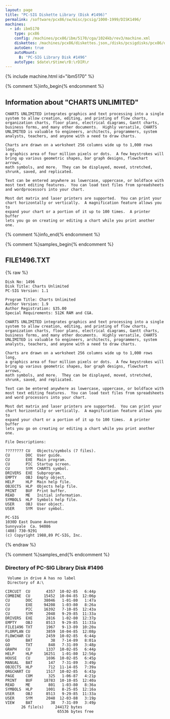 ```yaml
---
layout: page
title: "PC-SIG Diskette Library (Disk #1496)"
permalink: /software/pcx86/sw/misc/pcsig/1000-1999/DISK1496/
machines:
  - id: ibm5170
    type: pcx86
    config: /machines/pcx86/ibm/5170/cga/1024kb/rev3/machine.xml
    diskettes: /machines/pcx86/diskettes.json,/disks/pcsigdisks/pcx86/diskettes.json
    autoGen: true
    autoMount:
      B: "PC-SIG Library Disk #1496"
    autoType: $date\r$time\rB:\rDIR\r
---
```


{% include machine.html id="ibm5170" %}

{% comment %}info_begin{% endcomment %}

## Information about "CHARTS UNLIMITED"

    CHARTS UNLIMITED integrates graphics and text processing into a single
    system to allow creation, editing, and printing of flow charts,
    organization charts, floor plans, electrical diagrams, Gantt charts,
    business forms, and many other documents.  Highly versatile, CHARTS
    UNLIMITED is valuable to engineers, architects, programmers, system
    analysts, teachers, and anyone with a need to draw charts.
    
    Charts are drawn on a worksheet 256 columns wide up to 1,000 rows long,
    a graphics area of four million pixels or dots.  A few keystrokes will
    bring up various geometric shapes, bar graph designs, flowchart arrows,
    math symbols, and more.  They can be displayed, moved, stretched,
    shrunk, saved, and replicated.
    
    Text can be entered anywhere as lowercase, uppercase, or boldface with
    most text editing features.  You can load text files from spreadsheets
    and wordprocessors into your chart.
    
    Most dot matrix and laser printers are supported.  You can print your
    chart horizontally or vertically.  A magnification feature allows you to
    expand your chart or a portion of it up to 100 times.  A printer buffer
    lets you go on creating or editing a chart while you print another one.
{% comment %}info_end{% endcomment %}

{% comment %}samples_begin{% endcomment %}

## FILE1496.TXT

{% raw %}
```
Disk No: 1496
Disk Title: Charts Unlimited
PC-SIG Version: 1.1

Program Title: Charts Unlimited
Author Version: 1.9
Author Registration: $35.00
Special Requirements: 512K RAM and CGA.

CHARTS UNLIMITED integrates graphics and text processing into a single
system to allow creation, editing, and printing of flow charts,
organization charts, floor plans, electrical diagrams, Gantt charts,
business forms, and many other documents.  Highly versatile, CHARTS
UNLIMITED is valuable to engineers, architects, programmers, system
analysts, teachers, and anyone with a need to draw charts.

Charts are drawn on a worksheet 256 columns wide up to 1,000 rows long,
a graphics area of four million pixels or dots.  A few keystrokes will
bring up various geometric shapes, bar graph designs, flowchart arrows,
math symbols, and more.  They can be displayed, moved, stretched,
shrunk, saved, and replicated.

Text can be entered anywhere as lowercase, uppercase, or boldface with
most text editing features.  You can load text files from spreadsheets
and word processors into your chart.

Most dot matrix and laser printers are supported.  You can print your
chart horizontally or vertically.  A magnification feature allows you to
expand your chart or a portion of it up to 100 times.  A printer buffer
lets you go on creating or editing a chart while you print another one.

File Descriptions:

???????? CU   Objects/symbols (7 files).
CU       DOC  User guide.
CU       EXE  Main program.
CU       PIC  Startup screen.
CU       SYM  CHARTS symbol.
DRIVERS  EXE  Subprogram.
EMPTY    OBJ  Empty object.
HELP     HLP  Main help file.
OBJECTS  HLP  Objects help file.
PRINT    BUF  Print buffer.
READ     ME   Initial information.
SYMBOLS  HLP  Symbols help file.
USER     OBJ  User object.
USER     SYM  User symbol.

PC-SIG
1030D East Duane Avenue
Sunnyvale  Ca. 94086
(408) 730-9291
(c) Copyright 1988,89 PC-SIG, Inc.

```
{% endraw %}

{% comment %}samples_end{% endcomment %}

### Directory of PC-SIG Library Disk #1496

     Volume in drive A has no label
     Directory of A:\

    CIRCUIT  CU       4357  10-02-85   6:44p
    COMBINE  CU      15452  10-04-85  12:06p
    CU       DOC     38046   1-01-80   1:47a
    CU       EXE     94208   1-03-80   8:26a
    CU       PIC     16392   7-10-85  12:43a
    CU       SYM      2048   9-29-85  11:33a
    DRIVERS  EXE      2816   1-02-80  12:37p
    EMPTY    OBJ      8513   9-29-85  11:33a
    FILE1496 TXT      1967   9-13-89  10:20a
    FLORPLAN CU       3859  10-04-85  12:08p
    FLOWCHAR CU       2459  10-02-85   6:44p
    GO       BAT        38   7-14-89   8:01a
    GO       TXT       848   7-31-89   3:48p
    GRAPH    CU       1337  10-02-85   6:44p
    HELP     HLP     16251   1-01-80  12:56p
    HOUSE    CU       1696  10-02-85   6:45p
    MANUAL   BAT       147   7-31-89   3:49p
    OBJECTS  HLP       712  11-14-85   7:39a
    ORGCHART CU       1517  10-02-85   6:43p
    PAGE     COM       325   1-06-87   4:21p
    PRINT    BUF     18783  10-10-85  12:40a
    READ     ME        801   1-03-80   8:36a
    SYMBOLS  HLP      1001   8-25-85  12:16a
    USER     OBJ      8513   9-29-85  11:33a
    USER     SYM      2048  12-03-88   3:19p
    VIEW     BAT        38   7-31-89   3:49p
           26 file(s)     244172 bytes
                           65536 bytes free
